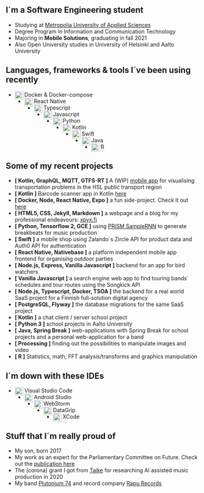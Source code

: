 ## I´m a Software Engineering student
- Studying at [Metropolia University of Applied Sciences](https://www.metropolia.fi/en)
- Degree Program in Information and Communication Technology
- Majoring in <b>Mobile Solutions</b>, graduating in fall 2021
- Also Open University studies in University of Helsinki and Aalto University

## Languages, frameworks & tools I´ve been using recently
- Docker & Docker-compose<img align="left" alt="Docker" width="22px" src="https://cdn.jsdelivr.net/npm/simple-icons@v3/icons/docker.svg"/>
- React Native<img align="left" alt="react" width="22px" src="https://cdn.jsdelivr.net/npm/simple-icons@v3/icons/react.svg"/>
- Typescript<img align="left" alt="typescript" width="22px" src="https://cdn.jsdelivr.net/npm/simple-icons@v3/icons/typescript.svg"/>
- Javascript<img align="left" alt="javascript" width="22px" src="https://cdn.jsdelivr.net/npm/simple-icons@v3/icons/javascript.svg"/>
- Python<img align="left" alt="python" width="22px" src="https://cdn.jsdelivr.net/npm/simple-icons@v3/icons/python.svg"/>
- Kotlin<img align="left" alt="android" width="22px" src="https://cdn.jsdelivr.net/npm/simple-icons@v3/icons/kotlin.svg"/>
- Swift<img align="left" alt="swift" width="22px" src="https://cdn.jsdelivr.net/npm/simple-icons@v3/icons/swift.svg"/>
- Java<img align="left" alt="Java" width="22px" src="https://cdn.jsdelivr.net/npm/simple-icons@v3/icons/java.svg"/>
- R<img align="left" alt="R" width="22px" src="https://cdn.jsdelivr.net/npm/simple-icons@v3/icons/r.svg"/>

## Some of my recent projects
- <b>[ Kotlin, GraphQL, MQTT, GTFS-RT ]</b> A (WIP) <a href="https://github.com/xpyx/nokia-hsl" target="_blank">mobile app</a> for visualising transportation problems in the HSL public transport region <br/>
- <b>[ Kotlin ]</b> Barcode scanner app in Kotlin <a href="https://github.com/xpyx/SensorBasedMobileProject" target="_blank">here</a><br/>
- <b>[ Docker, Node, React Native, Expo ]</b> a fun side-project. Check it out <a href="https://github.com/xpyx/solita-academy-2021" target="_blank">here</a><br/>
- <b>[ HTML5, CSS, Jekyll, Markdown ]</b> a webpage and a blog for my professional endeavours: <a href="https://www.xpyx.fi" target="_blank">xpyx.fi</a><br/>
- <b>[ Python, Tensorflow 2, GCE ]</b> using <a href="https://github.com/rncm-prism/prism-samplernn" target="_blank">PRiSM SampleRNN</a> to generate breakbeats for music production<br/>
- <b>[ Swift ]</b> a mobile shop using Zalando´s Zircle API for product data and Auth0 API for authentication<br/>
- <b>[ React Native, Nativebase ]</b> a platform independent mobile app frontend for organising outdoor parties<br/>
- <b>[ Node.js, Express, Vanilla Javascript ]</b> backend for an app for bird watchers
- <b>[ Vanilla Javascript ]</b> a search engine web app to find touring bands´ schedules and tour routes using the Songkick API<br/>
- <b>[ Node.js, Typescript, Docker, TSOA ]</b> the backend for a real world SaaS project for a Finnish full-solution digital agency <br/>
- <b>[ PostgreSQL, Flyway ]</b> the database migrations for the same SaaS project
- <b>[ Kotlin ]</b> a chat client / server school project<br/>
- <b>[ Python 3 ]</b> school projects in Aalto University<br/>
- <b>[ Java, Spring Break ]</b> web-applications with Spring Break for school projects and a personal web-application for a band<br/>
- <b>[ Processing ]</b> finding out the possibilities to manipulate images and video<br/>
- <b>[ R ]</b> Statistics, math, FFT analysis/transforms and graphics manipulation<br/>

## I´m down with these IDEs

- Visual Studio Code<img align="left" alt="visual studio code" width="22px" src="https://cdn.jsdelivr.net/npm/simple-icons@v3/icons/visualstudiocode.svg"/>
- Android Studio<img align="left" alt="android studio" width="22px" src="https://cdn.jsdelivr.net/npm/simple-icons@v3/icons/androidstudio.svg"/>
- WebStorm<img align="left" alt="webstorm" width="22px" src="https://cdn.jsdelivr.net/npm/simple-icons@v3/icons/webstorm.svg"/>
- DataGrip<img align="left" alt="xcode" width="22px" src="https://cdn.jsdelivr.net/npm/simple-icons@v3/icons/jetbrains.svg"/>
- XCode<img align="left" alt="xcode" width="22px" src="https://cdn.jsdelivr.net/npm/simple-icons@v3/icons/xcode.svg"/>

## Stuff that I´m really proud of

- My son, born 2017
- My work as an expert for the Parliamentary Committee on Future. Check out the <a href="https://www.eduskunta.fi/FI/naineduskuntatoimii/julkaisut/Documents/tuvj_11+2018.pdf">publication here</a>
- The (corona) grant I got from <a href="https://www.taike.fi/en/frontpage">Taike</a> for researching AI assisted music production in 2020
- My band <a href="https://plutonium74.com/">Plutonium 74</a> and record company <a href="https://rapurecords.com/">Rapu Records</a>
